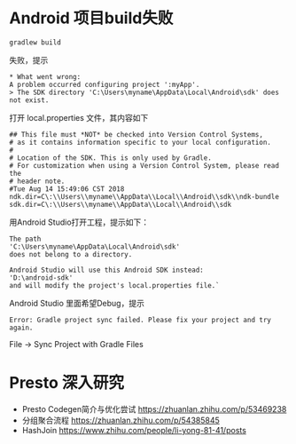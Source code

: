 # Android 项目build失败
```shell
gradlew build
```
失败，提示
```text
* What went wrong:
A problem occurred configuring project ':myApp'.
> The SDK directory 'C:\Users\myname\AppData\Local\Android\sdk' does not exist.
```

打开 local.properties 文件，其内容如下
```properties
## This file must *NOT* be checked into Version Control Systems,
# as it contains information specific to your local configuration.
#
# Location of the SDK. This is only used by Gradle.
# For customization when using a Version Control System, please read the
# header note.
#Tue Aug 14 15:49:06 CST 2018
ndk.dir=C\:\\Users\\myname\\AppData\\Local\\Android\\sdk\\ndk-bundle
sdk.dir=C\:\\Users\\myname\\AppData\\Local\\Android\\sdk
```

用Android Studio打开工程，提示如下：
```text
The path
'C:\Users\myname\AppData\Local\Android\sdk'
does not belong to a directory.

Android Studio will use this Android SDK instead:
'D:\android-sdk'
and will modify the project's local.properties file.`
```

Android Studio 里面希望Debug，提示
```text
Error: Gradle project sync failed. Please fix your project and try again.
```

File -> Sync Project with Gradle Files

# Presto 深入研究
* Presto Codegen简介与优化尝试 https://zhuanlan.zhihu.com/p/53469238
* 分组聚合流程 https://zhuanlan.zhihu.com/p/54385845
* HashJoin https://www.zhihu.com/people/li-yong-81-41/posts
